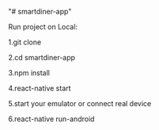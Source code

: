 "# smartdiner-app"

Run project on Local:

1.git clone <repo>
  
2.cd smartdiner-app
  
3.npm install
  
4.react-native start
  
5.start your emulator or connect real device
  
6.react-native run-android
